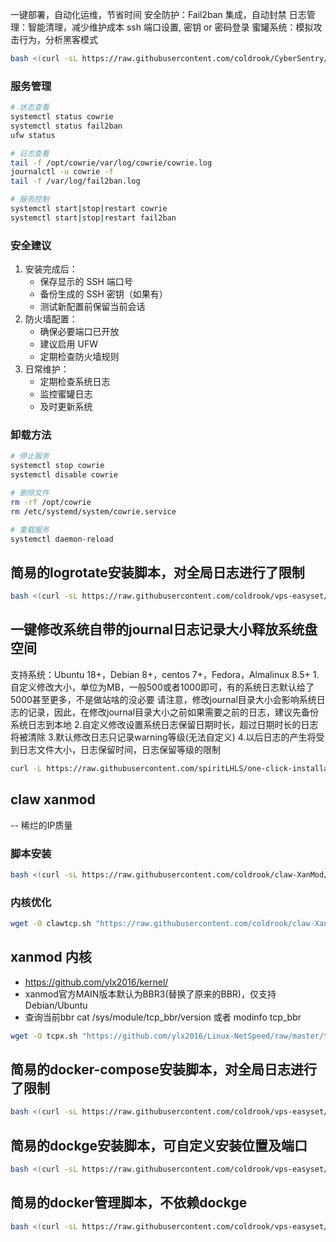 一键部署，自动化运维，节省时间
安全防护：Fail2ban 集成，自动封禁
日志管理：智能清理，减少维护成本
ssh 端口设置, 密钥 or 密码登录
蜜罐系统：模拟攻击行为，分析黑客模式

```sh
bash <(curl -sL https://raw.githubusercontent.com/coldrook/CyberSentry/refs/heads/main/install.sh)
```
### 服务管理

```bash
# 状态查看
systemctl status cowrie
systemctl status fail2ban
ufw status

# 日志查看
tail -f /opt/cowrie/var/log/cowrie/cowrie.log
journalctl -u cowrie -f
tail -f /var/log/fail2ban.log

# 服务控制
systemctl start|stop|restart cowrie
systemctl start|stop|restart fail2ban
```

### 安全建议

1. 安装完成后：
   - 保存显示的 SSH 端口号
   - 备份生成的 SSH 密钥（如果有）
   - 测试新配置前保留当前会话
2. 防火墙配置：
   - 确保必要端口已开放
   - 建议启用 UFW
   - 定期检查防火墙规则
3. 日常维护：
   - 定期检查系统日志
   - 监控蜜罐日志
   - 及时更新系统

### 卸载方法

```bash
# 停止服务
systemctl stop cowrie
systemctl disable cowrie

# 删除文件
rm -rf /opt/cowrie
rm /etc/systemd/system/cowrie.service

# 重载服务
systemctl daemon-reload
```


## 简易的logrotate安装脚本，对全局日志进行了限制

```sh
bash <(curl -sL https://raw.githubusercontent.com/coldrook/vps-easyset/refs/heads/main/log.sh)
```

## 一键修改系统自带的journal日志记录大小释放系统盘空间

支持系统：Ubuntu 18+，Debian 8+，centos 7+，Fedora，Almalinux 8.5+
1.自定义修改大小，单位为MB，一般500或者1000即可，有的系统日志默认给了5000甚至更多，不是做站啥的没必要
请注意，修改journal目录大小会影响系统日志的记录，因此，在修改journal目录大小之前如果需要之前的日志，建议先备份系统日志到本地
2.自定义修改设置系统日志保留日期时长，超过日期时长的日志将被清除
3.默认修改日志只记录warning等级(无法自定义)
4.以后日志的产生将受到日志文件大小，日志保留时间，日志保留等级的限制

```sh
curl -L https://raw.githubusercontent.com/spiritLHLS/one-click-installation-script/main/repair_scripts/resize_journal.sh -o resize_journal.sh && chmod +x resize_journal.sh && bash resize_journal.sh
```

## claw xanmod
   -- 稀烂的IP质量

### 脚本安装

```sh
bash <(curl -sL https://raw.githubusercontent.com/coldrook/claw-XanMod/refs/heads/main/xanmod.sh)
```
### 内核优化

```sh
wget -O clawtcp.sh "https://raw.githubusercontent.com/coldrook/claw-XanMod/refs/heads/main/clawtcp.sh" && chmod +x clawtcp.sh && ./clawtcp.sh
```

## xanmod 内核

   - https://github.com/ylx2016/kernel/
   - xanmod官方MAIN版本默认为BBR3(替换了原来的BBR)，仅支持Debian/Ubuntu    
   - 查询当前bbr  cat /sys/module/tcp_bbr/version 或者 modinfo tcp_bbr

```sh
wget -O tcpx.sh "https://github.com/ylx2016/Linux-NetSpeed/raw/master/tcpx.sh" && chmod +x tcpx.sh && ./tcpx.sh
```

## 简易的docker-compose安装脚本，对全局日志进行了限制

```sh
bash <(curl -sL https://raw.githubusercontent.com/coldrook/vps-easyset/refs/heads/main/dc.sh)
```

## 简易的dockge安装脚本，可自定义安装位置及端口

```sh
bash <(curl -sL https://raw.githubusercontent.com/coldrook/vps-easyset/refs/heads/main/easydocker.sh)
```

## 简易的docker管理脚本，不依赖dockge

```sh
bash <(curl -sL https://raw.githubusercontent.com/coldrook/vps-easyset/refs/heads/main/dockge.sh)
```
